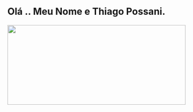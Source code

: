 ##  Olá .. Meu Nome e Thiago Possani.

<div>
  <a href="https://github.com/rafaballerini">
  <img height="180em" width="400em" src="https://github-readme-stats.vercel.app/api?username=thgpossani&show_icons=true&theme=dark&include_all_commits=true&count_private=true"/>
<!--   <img height="180em" width="450em" src="https://github-readme-stats.vercel.app/api/top-langs/?username=thgpossani&layout=compact&langs_count=7&theme=dark"/> -->
</div>

<!--
**thgpossani/thgpossani** is a ✨ _special_ ✨ repository because its `README.md` (this file) appears on your GitHub profile.

Here are some ideas to get you started:

- 🔭 I’m currently working on ...
- 🌱 I’m currently learning ...
- 👯 I’m looking to collaborate on ...
- 🤔 I’m looking for help with ...
- 💬 Ask me about ...
- 📫 How to reach me: ...
- 😄 Pronouns: ...
- ⚡ Fun fact: ...
-->
